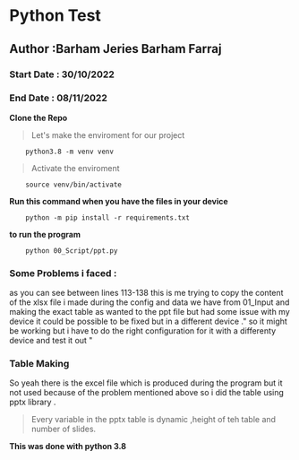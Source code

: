 # Python Test 

## Author :Barham Jeries Barham Farraj 

### Start Date : 30/10/2022
### End Date : 08/11/2022


**Clone the Repo**
>Let's make the enviroment for our project 

        python3.8 -m venv venv

>Activate the enviroment 

        source venv/bin/activate
                
**Run this command when you have the files in your device**

        python -m pip install -r requirements.txt

**to run the program** 

        python 00_Script/ppt.py



### Some Problems i faced :

as you can see between lines 113-138 this is me trying to copy the content of the xlsx file i made during the config and data we have from 01_Input and making the exact table as wanted to the ppt file but had some issue with my device it could be possible to be fixed but in a different device ." so it might be working but i have to do the right configuration for it with a differenty device and test it out " 
### Table Making
So yeah there is the excel file which is produced during the program but it not used because of the problem mentioned above so i did the table using pptx library . 


>Every variable in the pptx table is dynamic ,height of teh table and number of slides.


**This was done with python 3.8**
